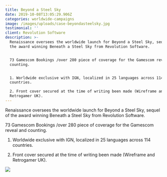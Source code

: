 ```yaml
---
title: Beyond a Steel Sky
date: 2019-10-08T13:05:29.906Z
categories: worldwide-campaigns
image: /images/uploads/case-beyondasteelsky.jpg
testimonial: ''
client: Revolution Software
description: >-
  Renaissance oversees the worldwide launch for Beyond a Steel Sky, sequel of
  the award winning Beneath a Steel Sky from Revolution Software. 


  73 Gamescom Bookings /over 280 piece of coverage for the Gamescom reveal and
  counting. 


  1. Worldwide exclusive with IGN, localized in 25 languages across 114
  countries. 

  2. Front cover secured at the time of writing been made (Wireframe and
  Retrogamer UK).
---
```

Renaissance oversees the worldwide launch for Beyond a Steel Sky, sequel of the award winning Beneath a Steel Sky from Revolution Software. 

73 Gamescom Bookings /over 280 piece of coverage for the Gamescom reveal and counting. 

1. Worldwide exclusive with IGN, localized in 25 languages across 114 countries. 

2. Front cover secured at the time of writing been made (Wireframe and Retrogamer UK).

![](/images/uploads/case-beyondasteelsky-img.jpg)
